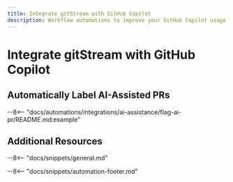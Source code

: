 ```yaml
---
title: Integrate gitStream with GitHub Copilot
description: Workflow automations to improve your GitHub Copilot usage.
---
```

# Integrate gitStream with GitHub Copilot

## Automatically Label AI-Assisted PRs

--8<-- "docs/automations/integrations/ai-assistance/flag-ai-pr/README.md:example"

## Additional Resources

--8<-- "docs/snippets/general.md"

--8<-- "docs/snippets/automation-footer.md"

